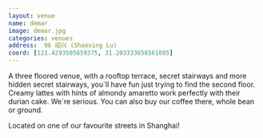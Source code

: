 ```yaml
---
layout: venue
name: demar
image: demar.jpg
categories: venues
address:  96 绍兴 (Shaoxing Lu)
coord: [121.4293505859375, 31.203333658561085]
---
```


A three floored venue, with a rooftop terrace, secret stairways and more hidden secret stairways, you´ll have fun just trying to find the second floor. Creamy lattes with hints of almondy amaretto work perfectly with their durian cake. We´re serious. You can also buy our coffee there, whole bean or ground. 

Located on one of our favourite streets in Shanghai!
